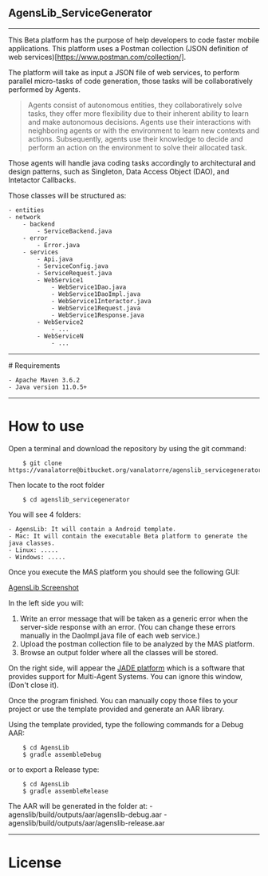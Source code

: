 
## AgensLib_ServiceGenerator
---

This Beta platform has the purpose of help developers to code faster mobile applications. This platform uses a Postman collection (JSON definition of web services)[https://www.postman.com/collection/]. 

The platform will take as input a JSON file of web services, to perform parallel micro-tasks of code generation, those tasks will be collaboratively performed by Agents. 

> Agents consist of autonomous entities, they collaboratively solve tasks,
> they offer more flexibility due to their inherent ability to learn and 
> make autonomous decisions. Agents use their interactions with neighboring
> agents or with the environment to learn new contexts and actions. 
> Subsequently, agents use their knowledge to decide and perform an action 
> on the environment to solve their allocated task.

Those agents will handle java coding tasks accordingly to architectural and design patterns, such as Singleton, Data Access Object (DAO), and Intetactor Callbacks. 

Those classes will be structured as: 

	- entities
	- network 
		- backend
			- ServiceBackend.java
		- error
			- Error.java
		- services
			- Api.java
			- ServiceConfig.java
			- ServiceRequest.java
			- WebService1
				- WebService1Dao.java
				- WebService1DaoImpl.java
				- WebService1Interactor.java
				- WebService1Request.java
				- WebService1Response.java
			- WebService2
				- ... 
			- WebServiceN 
			 	- ...

---

# Requirements 
	
	- Apache Maven 3.6.2 
	- Java version 11.0.5+
	
---

# How to use 

Open a terminal and download the repository by using the git command:

``` shell 
	$ git clone https://vanalatorre@bitbucket.org/vanalatorre/agenslib_servicegenerator.git
```

Then locate to the root folder 
``` shell
	$ cd agenslib_servicegenerator 
```
You will see 4 folders: 

	- AgensLib: It will contain a Android template. 
	- Mac: It will contain the executable Beta platform to generate the java classes. 
	- Linux: .....
	- Windows: .....

Once you execute the MAS platform you should see the following GUI: 

[AgensLib Screenshot](AgensLib_ScreenShot.png)

In the left side you will: 

1. Write an error message that will be taken as a generic error when the server-side response with an error. (You can change these errors manually in the DaoImpl.java file of each web service.)
2. Upload the postman collection file to be analyzed by the MAS platform. 
3. Browse an output folder where all the classes will be stored. 

On the right side, will appear the [JADE platform](https://jade.tilab.com) which is a software that provides support for Multi-Agent Systems. You can ignore this window, (Don't close it).

Once the program finished. You can manually copy those files to your project or use the template provided and generate an AAR library. 

Using the template provided, type the following commands for a Debug AAR: 
``` shell
	$ cd AgensLib
	$ gradle assembleDebug 
```
or to export a Release type:
``` shell
	$ cd AgensLib
	$ gradle assembleRelease
```

The AAR will be generated in the folder at: 
	- agenslib/build/outputs/aar/agenslib-debug.aar 
	- agenslib/build/outputs/aar/agenslib-release.aar 

---

# License



